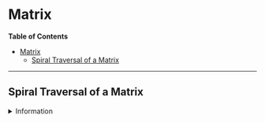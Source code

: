 # Matrix

**Table of Contents**

- [Matrix](#matrix)
  - [Spiral Traversal of a Matrix](#spiral-traversal-of-a-matrix)

---

## Spiral Traversal of a Matrix

<details>

  <summary>Information</summary>

1. Clockwise simulation

   - Prepare seen_matrix of size row \* col and fill it when you visited a node for the first them.
   - After hitting the boundary or visiting a node present in seen_matrix, we have to rotate clockwise.
   - Space Complexity is $O(rows * cols)$
   - Time Complexity is $O(rows * cols)$

2. Four loops Iterative

   - run for loops while all the elements in the matrix is printed.
   - create start_row, end_row, start_col, end_col.
   - print the top row, start_row: from start_col to end_col and increment start_row
   - print the right column, end_col: from start_row to end_row and decrement end_col
   - print the bottom row, end_row: from end_col to start_col and decrement end_row
   - print left column, start_col: from end_row to start_row and increment start_col
   - Run the while loop while start_row < end_row and start_col < end_col
   - Space Complexity is $O(1)$
   - Time Complexity is $O(rows * cols)$

3. Four loops Recursive

   - In each recrusive call, we decrease the dimensions of the matrix. The idea of printing the boundary or loops is the same as above.
   - Space Complexity is $O(1)$
   - Time Complexity is $O(rows * cols)$

4. DFS Method

   - create a valid_matrix, and after visiting a node changed the element value at i, j to None
   - check surrounding cells are valid, if not, return result
   - direction right: check right otherwise go down
   - direction down: check down, otherwise go left
   - direction left: check left, otherwise go up
   - direction up: check up, otherwise go right

</details>
